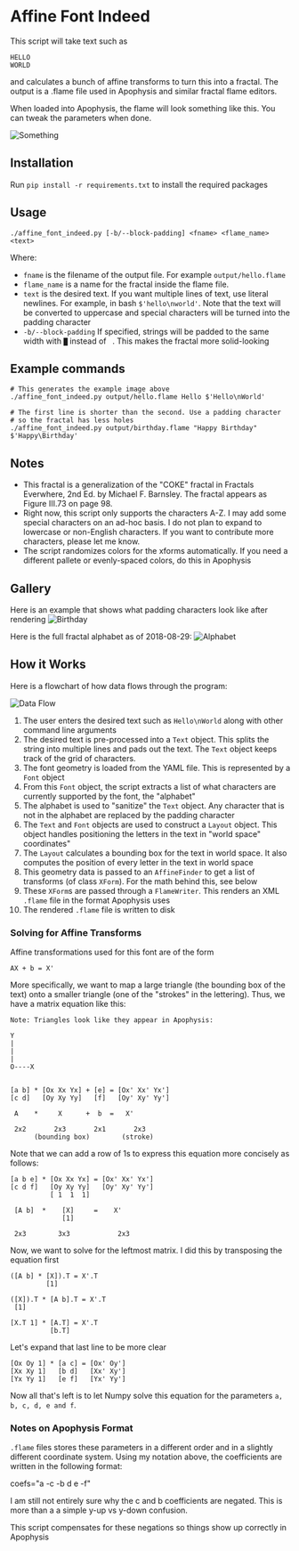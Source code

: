 # Affine Font Indeed

This script will take text such as

```
HELLO
WORLD
```

and calculates a bunch of affine transforms to turn this into a
fractal. The output is a .flame file used in Apophysis
and similar fractal flame editors.

When loaded into Apophysis, the flame will look something like this.
You can tweak the parameters when done.

![Something](readme_images/example_flame.png)


## Installation

Run `pip install -r requirements.txt` to install the required packages

## Usage

```
./affine_font_indeed.py [-b/--block-padding] <fname> <flame_name> <text>
```

Where:

* `fname` is the filename of the output file. For example `output/hello.flame`
* `flame_name` is a name for the fractal inside the flame file.
* `text` is the desired text. If you want multiple lines of text, use
  literal newlines. For example, in bash `$'hello\nworld'`. Note that
  the text will be converted to uppercase and special characters will be
  turned into the padding character
* `-b/--block-padding` If specified, strings will be padded to the same
  width with `█` instead of ` `. This makes the fractal more solid-looking

## Example commands

```
# This generates the example image above
./affine_font_indeed.py output/hello.flame Hello $'Hello\nWorld'

# The first line is shorter than the second. Use a padding character
# so the fractal has less holes
./affine_font_indeed.py output/birthday.flame "Happy Birthday" $'Happy\Birthday'
```

## Notes

* This fractal is a generalization of the "COKE" fractal in 
  Fractals Everwhere, 2nd Ed. by Michael F. Barnsley. The fractal appears as 
  Figure III.73 on page 98. 
* Right now, this script only supports the characters A-Z. I may add
  some special characters on an ad-hoc basis. I do not plan to expand to
  lowercase or non-English characters. If you want to contribute more
  characters, please let me know.
* The script randomizes colors for the xforms automatically. If you need
  a different pallete or evenly-spaced colors, do this in Apophysis

## Gallery

Here is an example that shows what padding characters look like
after rendering
![Birthday](readme_images/birthday.png)

Here is the full fractal alphabet as of 2018-08-29:
![Alphabet](readme_images/alphabet.png)

## How it Works

Here is a flowchart of how data flows through the program:

![Data Flow](readme_images/data_flow.svg)

1. The user enters the desired text such as `Hello\nWorld` along
   with other command line arguments
1. The desired text is pre-processed into a `Text` object. This splits
   the string into multiple lines and pads out the text. The `Text`
   object keeps track of the grid of characters.
1. The font geometry is loaded from the YAML file. This is
   represented by a `Font` object
1. From this `Font` object, the script extracts a list of what
   characters are currently supported by the font, the "alphabet"
1. The alphabet is used to "sanitize" the `Text` object. Any
   character that is not in the alphabet are replaced by the
   padding character
1. The `Text` and `Font` objects are used to construct a `Layout`
   object. This object handles positioning the letters in the
   text in "world space" coordinates"
1. The `Layout` calculates a bounding box for the text in world
   space. It also computes the position of every letter in
   the text in world space
1. This geometry data is passed to an `AffineFinder` to get
   a list of transforms (of class `XForm`). For the math behind
   this, see below
1. These `XForm`s are passed through a `FlameWriter`. This renders
   an XML `.flame` file in the format Apophysis uses
1. The rendered `.flame` file is written to disk

### Solving for Affine Transforms

Affine transformations used for this font are of the
form

```
AX + b = X'
```

More specifically, we want to map a large triangle (the bounding
box of the text) onto a smaller triangle (one of the "strokes" in
the lettering). Thus, we have a matrix equation like this:

```
Note: Triangles look like they appear in Apophysis:

Y
|
|
|
O----X


[a b] * [Ox Xx Yx] + [e] = [Ox' Xx' Yx']
[c d]   [Oy Xy Yy]   [f]   [Oy' Xy' Yy']
 
 A    *     X      +  b  =   X'
 
 2x2       2x3       2x1       2x3
      (bounding box)        (stroke)
```

Note that we can add a row of 1s to express
this equation more concisely as follows:

```
[a b e] * [Ox Xx Yx] = [Ox' Xx' Yx']
[c d f]   [Oy Xy Yy]   [Oy' Xy' Yy'] 
          [ 1  1  1]

 [A b]  *    [X]     =    X'
             [1]

 2x3        3x3            2x3 
```

Now, we want to solve for the leftmost matrix.
I did this by transposing the equation first

```
([A b] * [X]).T = X'.T
         [1]

([X]).T * [A b].T = X'.T
 [1]

[X.T 1] * [A.T] = X'.T
          [b.T]
```

Let's expand that last line to be more clear

```
[Ox Oy 1] * [a c] = [Ox' Oy']
[Xx Xy 1]   [b d]   [Xx' Xy']
[Yx Yy 1]   [e f]   [Yx' Yy']
```

Now all that's left is to let Numpy solve this equation
for the parameters `a, b, c, d, e and f`.

### Notes on Apophysis Format

`.flame` files stores these parameters in a different order
and in a slightly different coordinate system. Using my
notation above, the coefficients are written in the following
format:


coefs="a -c -b d e -f"

I am still not entirely sure why the c and b coefficients are negated.
This is more than a a simple y-up vs y-down confusion.

This script compensates for these negations so things show up correctly
in Apophysis

